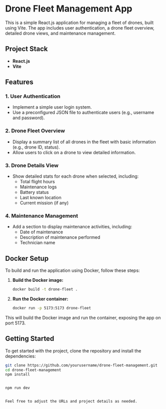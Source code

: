 # Drone Fleet Management App

This is a simple React.js application for managing a fleet of drones, built using Vite. The app includes user authentication, a drone fleet overview, detailed drone views, and maintenance management.

## Project Stack

- **React.js**
- **Vite**

## Features

### 1. User Authentication
- Implement a simple user login system.
- Use a preconfigured JSON file to authenticate users (e.g., username and password).

### 2. Drone Fleet Overview
- Display a summary list of all drones in the fleet with basic information (e.g., drone ID, status).
- Allow users to click on a drone to view detailed information.

### 3. Drone Details View
- Show detailed stats for each drone when selected, including:
    - Total flight hours
    - Maintenance logs
    - Battery status
    - Last known location
    - Current mission (if any)

### 4. Maintenance Management
- Add a section to display maintenance activities, including:
    - Date of maintenance
    - Description of maintenance performed
    - Technician name

## Docker Setup

To build and run the application using Docker, follow these steps:

1. **Build the Docker image:**
    ```sh
    docker build -t drone-fleet .
    ```

2. **Run the Docker container:**
    ```sh
    docker run -p 5173:5173 drone-fleet
    ```

This will build the Docker image and run the container, exposing the app on port 5173.

## Getting Started

To get started with the project, clone the repository and install the dependencies:

```sh
git clone https://github.com/yourusername/drone-fleet-management.git
cd drone-fleet-management
npm install


npm run dev


Feel free to adjust the URLs and project details as needed.
